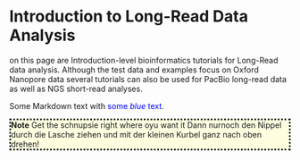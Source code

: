 # Introduction to Long-Read Data Analysis



on this page are Introduction-level bioinformatics tutorials for Long-Read data analysis. Although the test data and examples focus on Oxford Nanopore data several tutorials can also be used for PacBio long-read data as well as NGS short-read analyses.



Some Markdown text with <span style="color:blue">some *blue* text</span>.

<div style="background-color:lightyellow;border-style:dotted">
  <b>Note</b>
  Get the schnupsie right where oyu want it
  Dann nurnoch den Nippel durch die Lasche ziehen und mit der kleinen Kurbel ganz nach oben drehen!  
</div>
